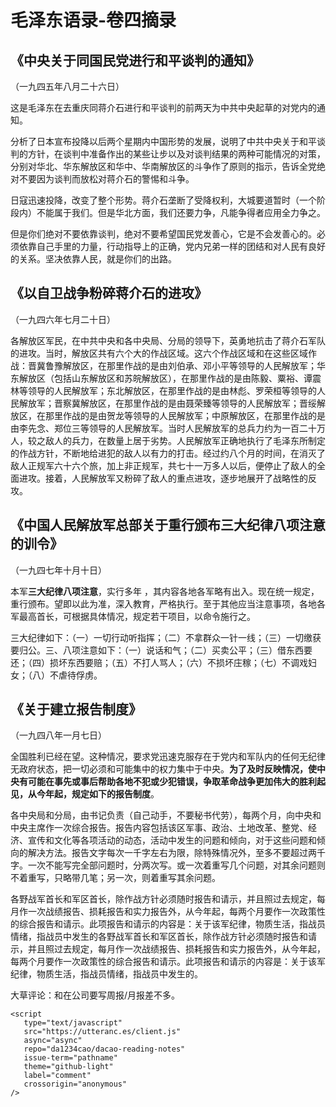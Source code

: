 # 毛泽东语录-卷四摘录

## 《中央关于同国民党进行和平谈判的通知》

（一九四五年八月二十六日）

这是毛泽东在去重庆同蒋介石进行和平谈判的前两天为中共中央起草的对党内的通知。

分析了日本宣布投降以后两个星期内中国形势的发展，说明了中共中央关于和平谈判的方针，在谈判中准备作出的某些让步以及对谈判结果的两种可能情况的对策，分别对华北、华东解放区和华中、华南解放区的斗争作了原则的指示，告诉全党绝对不要因为谈判而放松对蒋介石的警惕和斗争。

日寇迅速投降，改变了整个形势。蒋介石垄断了受降权利，大城要道暂时（一个阶段内）不能属于我们。但是华北方面，我们还要力争，凡能争得者应用全力争之。

但是你们绝对不要依靠谈判，绝对不要希望国民党发善心，它是不会发善心的。必须依靠自己手里的力量，行动指导上的正确，党内兄弟一样的团结和对人民有良好的关系。坚决依靠人民，就是你们的出路。

## 《以自卫战争粉碎蒋介石的进攻》

（一九四六年七月二十日）

各解放区军民，在中共中央和各中央局、分局的领导下，英勇地抗击了蒋介石军队的进攻。当时，解放区共有六个大的作战区域。这六个作战区域和在这些区域作战：晋冀鲁豫解放区，在那里作战的是由刘伯承、邓小平等领导的人民解放军；华东解放区（包括山东解放区和苏皖解放区），在那里作战的是由陈毅、粟裕、谭震林等领导的人民解放军；东北解放区，在那里作战的是由林彪、罗荣桓等领导的人民解放军；晋察冀解放区，在那里作战的是由聂荣臻等领导的人民解放军；晋绥解放区，在那里作战的是由贺龙等领导的人民解放军；中原解放区，在那里作战的是由李先念、郑位三等领导的人民解放军。当时人民解放军的总兵力约为一百二十万人，较之敌人的兵力，在数量上居于劣势。人民解放军正确地执行了毛泽东所制定的作战方针，不断地给进犯的敌人以有力的打击。经过约八个月的时间，在消灭了敌人正规军六十六个旅，加上非正规军，共七十一万多人以后，便停止了敌人的全面进攻。接着，人民解放军又粉碎了敌人的重点进攻，逐步地展开了战略性的反攻。

## 《中国人民解放军总部关于重行颁布三大纪律八项注意的训令》

（一九四七年十月十日）

本军**三大纪律八项注意**，实行多年 ，其内容各地各军略有出入。现在统一规定，重行颁布。望即以此为准，深入教育，严格执行。至于其他应当注意事项，各地各军最高首长，可根据具体情况，规定若干项目，以命令施行之。

三大纪律如下：（一）一切行动听指挥；（二）不拿群众一针一线；（三）一切缴获要归公。三、八项注意如下：（一）说话和气；（二）买卖公平；（三）借东西要还；（四）损坏东西要赔；（五）不打人骂人；（六）不损坏庄稼；（七）不调戏妇女；（八）不虐待俘虏。

## 《关于建立报告制度》

（一九四八年一月七日）

全国胜利已经在望。这种情况，要求党迅速克服存在于党内和军队内的任何无纪律无政府状态，把一切必须和可能集中的权力集中于中央。**为了及时反映情况，使中央有可能在事先或事后帮助各地不犯或少犯错误，争取革命战争更加伟大的胜利起见，从今年起，规定如下的报告制度**。

各中央局和分局，由书记负责（自己动手，不要秘书代劳），每两个月，向中央和中央主席作一次综合报告。报告内容包括该区军事、政治、土地改革、整党、经济、宣传和文化等各项活动的动态，活动中发生的问题和倾向，对于这些问题和倾向的解决方法。报告文字每次一千字左右为限，除特殊情况外，至多不要超过两千字。一次不能写完全部问题时，分两次写。或一次着重写几个问题，对其余问题则不着重写，只略带几笔；另一次，则着重写其余问题。

各野战军首长和军区首长，除作战方针必须随时报告和请示，并且照过去规定，每月作一次战绩报告、损耗报告和实力报告外，从今年起，每两个月要作一次政策性的综合报告和请示。此项报告和请示的内容是：关于该军纪律，物质生活，指战员情绪，指战员中发生的各野战军首长和军区首长，除作战方针必须随时报告和请示，并且照过去规定，每月作一次战绩报告、损耗报告和实力报告外，从今年起，每两个月要作一次政策性的综合报告和请示。此项报告和请示的内容是：关于该军纪律，物质生活，指战员情绪，指战员中发生的。

大草评论：和在公司要写周报/月报差不多。

```{raw} html
<script
   type="text/javascript"
   src="https://utteranc.es/client.js"
   async="async"
   repo="da1234cao/dacao-reading-notes"
   issue-term="pathname"
   theme="github-light"
   label="comment"
   crossorigin="anonymous"
/>
```